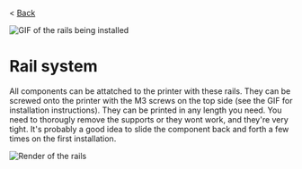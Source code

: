 < [Back](../README.md)

![GIF of the rails being installed](../images/rails-installation.gif)

# Rail system

All components can be attatched to the printer with these rails. They can be screwed onto the printer with the M3 screws on the top side (see the GIF for installation instructions). They can be printed in any length you need. 
You need to thorougly remove the supports or they wont work, and they're very tight. It's probably a good idea to slide the component back and forth a few times on the first installation.

![Render of the rails](../images/renders/rails.jpg)